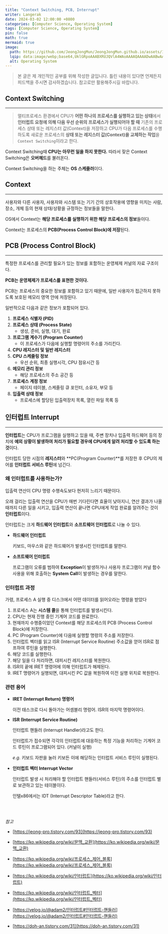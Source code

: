 ```yaml
---
title: "Context Switching, PCB, Interrupt"
writer: Langerak
date: 2024-03-02 12:00:00 +0800
categories: [Computer Science, Operating System]
tags: [Computer Science, Operating System]
pin: false
math: true
mermaid: true
image:
  path: https://github.com/JeongJongMun/JeongJongMun.github.io/assets/101979073/7159ad84-0593-4d10-872c-cb1d5d32e866
  lqip: data:image/webp;base64,UklGRpoAAABXRUJQVlA4WAoAAAAQAAAADwAABwAAQUxQSDIAAAARL0AmbZurmr57yyIiqE8oiG0bejIYEQTgqiDA9vqnsUSI6H+oAERp2HZ65qP/VIAWAFZQOCBCAAAA8AEAnQEqEAAIAAVAfCWkAALp8sF8rgRgAP7o9FDvMCkMde9PK7euH5M1m6VWoDXf2FkP3BqV0ZYbO6NA/VFIAAAA
  alt: Operating System
---
```


> 본 글은 제 개인적인 공부를 위해 작성한 글입니다. 틀린 내용이 있다면 언제든지 피드백을 주시면 감사하겠습니다. 참고로만 활용해주시길 바랍니다.



## Context Switching

---

> 멀티프로세스 환경에서 CPU가 **어떤 하나의 프로세스를 실행하고 있는 상태**에서 **인터럽트 요청에 의해 다음 우선 순위의 프로세스가 실행되어야 할 때** 기존의 프로세스 상태 또는 레지스터 값(Context)을 저장하고 CPU가 다음 프로세스를 수행하도록 새로운 프로세스의 **상태 또는 레지스터 값(Context)을 교체하는 작업**을 `Context Switching`이라고 한다.
> 

Context Switching때 **CPU는 아무런 일을 하지 못한다.** 따라서 잦은 Context Switching은 **오버헤드**를 불러온다.

Context Switching을 하는 주체는 **OS 스케줄러**이다.

## Context

---

사용자와 다른 사용자, 사용자와 시스템 또는 기기 간의 상호작용에 영향을 미치는 사람, 장소, 개체 등의 현재 상태/상황을 규정하는 정보들을 말한다.

OS에서 Context는 **해당 프로세스를 실행하기 위한 해당 프로세스의 정보**들이다.

Context는 프로세스의 **PCB(Process Control Block)에 저장**된다.

## PCB (Process Control Block)

---

특정한 프로세스를 관리할 필요가 있는 정보를 포함하는 운영체제 커널의 자료 구조이다.

**PCB는 운영체제가 프로세스를 표현한 것이다.**

PCB는 프로세스의 중요한 정보를 포함하고 있기 때문에, 일반 사용자가 접근하지 못하도록 보호된 메모리 영역 안에 저장된다.

일반적으로 다음과 같은 정보가 포함되어 있다.

1. **프로세스 식별자 (PID)**
2. **프로세스 상태 (Process State)**
    - 생성, 준비, 실행, 대기, 완료
3. **프로그램 계수기 (Program Counter)**
    - 이 프로세스가 다음에 실행할 명령어의 주소를 가리킨다.
4. **CPU 레지스터 및 일반 레지스터**
5. **CPU 스케줄링 정보**
    - 우선 순위, 최종 실행시각, CPU 점유시간 등
6. **메모리 관리 정보**
    - 해당 프로세스의 주소 공간 등
7. **프로세스 계정 정보**
    - 페이지 테이블, 스케줄링 큐 포인터, 소유자, 부모 등
8. **입출력 상태 정보**
    - 프로세스에 할당된 입출력장치 목록, 열린 파일 목록 등

## 인터럽트 Interrupt

---

**인터럽트**는 CPU가 프로그램을 실행하고 있을 때, 주변 장치나 입출력 하드웨어 등의 장치에 **예외 상황이 발생하여 처리가 필요할 경우에 CPU에게 알려 처리할 수 있도록 하는 것**이다.

인터럽트 당한 시점의 **레지스터**와 **PC(Program Counter)**를 저장한 후 CPU의 제어를 **인터럽트 서비스 루틴**에 넘긴다.

### 왜 인터럽트를 사용하는가?

입출력 연산이 CPU 명령 수행속도보다 현저히 느리기 때문이다.

오래 걸리는 입출력 연산을 CPU가 매번 기다린다면 효율이 낮아지니, 연산 결과가 나올 때까지 다른 일을 시키고, 입출력 연산이 끝나면 CPU에게 작업 완료를 알려주는 것이 **인터럽트**이다.

인터럽트는 크게 **하드웨어 인터럽트**와 **소프트웨어 인터럽트**로 나눌 수 있다.

- **하드웨어 인터럽트**
    
    키보드, 마우스와 같은 하드웨어가 발생시킨 인터럽트를 말한다.
    
- **소프트웨어 인터럽트**
    
    프로그램이 오류를 범하여 **Exception**이 발생하거나 사용자 프로그램이 커널 함수 사용을 위해 호출하는 **System Call**이 발생하는 경우를 말한다.
    

### 인터럽트 과정

가령, 프로세스 A 실행 중 디스크에서 어떤 데이터를 읽어오라는 명령을 받았다

1. 프로세스 A는 **시스템 콜**을 통해 인터럽트를 발생시킨다.
2. CPU는 현재 진행 중인 기계어 코드를 완료한다.
3. 현재까지 수행중이었던 Context를 해당 프로세스의 PCB (Process Control Block)에 저장한다.
4. PC (Program Counter)에 다음에 실행할 명령의 주소를 저장한다.
5. 인터럽트 벡터를 읽고 ISR (Interrupt Service Routine) 주소값을 얻어 ISR로 점프하여 루틴을 실행한다.
6. 해당 코드를 실행한다.
7. 해당 일을 다 처리하면, 대피시킨 레지스터를 복원한다.
8. ISR의 끝에 IRET 명령어에 의해 인터럽트가 해제된다.
9. IRET 명령어가 실행되면, 대피시킨 PC 값을 복원하여 이전 실행 위치로 복원한다.

### 관련 용어

- **IRET (Interrupt Return) 명령어**
    
    이전 태스크로 다시 돌아가는 어셈블리 명렁어. ISR의 마지막 명령어이다.
    
- **ISR (Interrupt Service Routine)**
    
    인터럽트 핸들러 (Interrupt Handler)라고도 한다.
    
    인터럽트가 접수되면 각각의 인터럽트에 대응하는 특정 기능을 처리하는 기계어 코드 루틴이 프로그램되어 있다. (커널이 실행)
    
    $e.g.$ 키보드 자판을 눌러 키보든 이에 해당하는 인터럽트 서비스 루틴이 실행된다.
    
- **인터럽트 벡터 Interrupt Vector**
    
    인터럽트 발생 시 처리해야 할 인터럽트 핸들러(서비스 루틴)의 주소를 인터럽트 별로 보관하고 있는 테이블이다.
    
    인텔x86에서는 IDT (Interrupt Descriptor Table)라고 한다.

<br/><br/>

*참고*

- [https://jeong-pro.tistory.com/93](https://jeong-pro.tistory.com/93)

- [https://ko.wikipedia.org/wiki/문맥_교환](https://ko.wikipedia.org/wiki/문맥_교환)

- [https://ko.wikipedia.org/wiki/프로세스_제어_블록](https://ko.wikipedia.org/wiki/프로세스_제어_블록)

- [https://ko.wikipedia.org/wiki/인터럽트](https://ko.wikipedia.org/wiki/인터럽트)

- [https://ko.wikipedia.org/wiki/인터럽트_벡터](https://ko.wikipedia.org/wiki/인터럽트_벡터)

- [https://velog.io/@adam2/인터럽트#인터럽트-핸들러](https://velog.io/@adam2/인터럽트#인터럽트-핸들러)

- [https://doh-an.tistory.com/31](https://doh-an.tistory.com/31)